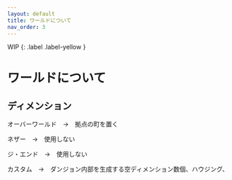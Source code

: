 ```yaml
---
layout: default
title: ワールドについて
nav_order: 3
---
```


WIP
{: .label .label-yellow }

# ワールドについて

## ディメンション

オーバーワールド　→　拠点の町を置く

ネザー　→　使用しない

ジ・エンド　→　使用しない

カスタム　→　ダンジョン内部を生成する空ディメンション数個、ハウジング、
